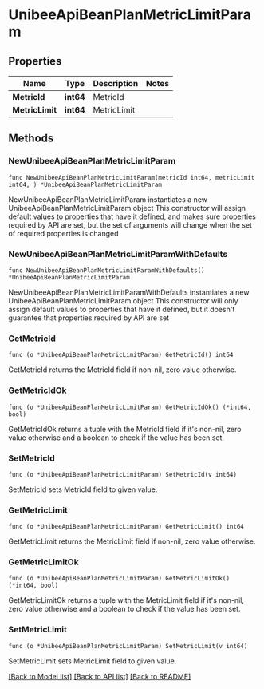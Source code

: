 # UnibeeApiBeanPlanMetricLimitParam

## Properties

Name | Type | Description | Notes
------------ | ------------- | ------------- | -------------
**MetricId** | **int64** | MetricId | 
**MetricLimit** | **int64** | MetricLimit | 

## Methods

### NewUnibeeApiBeanPlanMetricLimitParam

`func NewUnibeeApiBeanPlanMetricLimitParam(metricId int64, metricLimit int64, ) *UnibeeApiBeanPlanMetricLimitParam`

NewUnibeeApiBeanPlanMetricLimitParam instantiates a new UnibeeApiBeanPlanMetricLimitParam object
This constructor will assign default values to properties that have it defined,
and makes sure properties required by API are set, but the set of arguments
will change when the set of required properties is changed

### NewUnibeeApiBeanPlanMetricLimitParamWithDefaults

`func NewUnibeeApiBeanPlanMetricLimitParamWithDefaults() *UnibeeApiBeanPlanMetricLimitParam`

NewUnibeeApiBeanPlanMetricLimitParamWithDefaults instantiates a new UnibeeApiBeanPlanMetricLimitParam object
This constructor will only assign default values to properties that have it defined,
but it doesn't guarantee that properties required by API are set

### GetMetricId

`func (o *UnibeeApiBeanPlanMetricLimitParam) GetMetricId() int64`

GetMetricId returns the MetricId field if non-nil, zero value otherwise.

### GetMetricIdOk

`func (o *UnibeeApiBeanPlanMetricLimitParam) GetMetricIdOk() (*int64, bool)`

GetMetricIdOk returns a tuple with the MetricId field if it's non-nil, zero value otherwise
and a boolean to check if the value has been set.

### SetMetricId

`func (o *UnibeeApiBeanPlanMetricLimitParam) SetMetricId(v int64)`

SetMetricId sets MetricId field to given value.


### GetMetricLimit

`func (o *UnibeeApiBeanPlanMetricLimitParam) GetMetricLimit() int64`

GetMetricLimit returns the MetricLimit field if non-nil, zero value otherwise.

### GetMetricLimitOk

`func (o *UnibeeApiBeanPlanMetricLimitParam) GetMetricLimitOk() (*int64, bool)`

GetMetricLimitOk returns a tuple with the MetricLimit field if it's non-nil, zero value otherwise
and a boolean to check if the value has been set.

### SetMetricLimit

`func (o *UnibeeApiBeanPlanMetricLimitParam) SetMetricLimit(v int64)`

SetMetricLimit sets MetricLimit field to given value.



[[Back to Model list]](../README.md#documentation-for-models) [[Back to API list]](../README.md#documentation-for-api-endpoints) [[Back to README]](../README.md)


